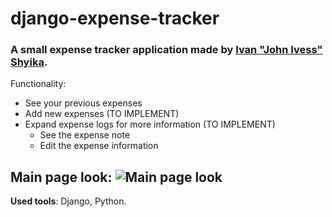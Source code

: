 # django-expense-tracker
### A small expense tracker application made by [Ivan "John Ivess" Shyika](https://www.youtube.com/c/JohnIvess).

Functionality:
- See your previous expenses
- Add new expenses (TO IMPLEMENT)
- Expand expense logs for more information (TO IMPLEMENT)
    - See the expense note
    - Edit the expense information

Main page look:
![Main page look]()
---
**Used tools**: Django, Python.
